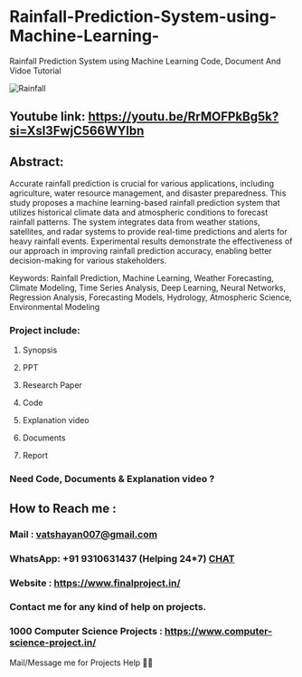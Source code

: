 # Rainfall-Prediction-System-using-Machine-Learning-
Rainfall Prediction System using Machine Learning Code, Document And Vidoe Tutorial

![Rainfall ](https://github.com/user-attachments/assets/46bf1b0c-8372-4bda-9870-6bc5aea6ecb3)

## Youtube link: https://youtu.be/RrMOFPkBg5k?si=Xsl3FwjC566WYlbn

## Abstract:
Accurate rainfall prediction is crucial for various applications, including agriculture, water resource management, and disaster preparedness. This study proposes a machine learning-based rainfall prediction system that utilizes historical climate data and atmospheric conditions to forecast rainfall patterns. The system integrates data from weather stations, satellites, and radar systems to provide real-time predictions and alerts for heavy rainfall events. Experimental results demonstrate the effectiveness of our approach in improving rainfall prediction accuracy, enabling better decision-making for various stakeholders.

Keywords: Rainfall Prediction, Machine Learning, Weather Forecasting, Climate Modeling, Time Series Analysis, Deep Learning, Neural Networks, Regression Analysis, Forecasting Models, Hydrology, Atmospheric Science, Environmental Modeling

### Project include: 

1. Synopsis

2. PPT

3. Research Paper


4. Code

5. Explanation video

6. Documents

7. Report


### Need Code, Documents & Explanation video ? 

## How to Reach me :

### Mail : vatshayan007@gmail.com 

### WhatsApp: +91 9310631437 (Helping 24*7) **[CHAT](https://wa.me/message/CHWN2AHCPMAZK1)** 

### Website : https://www.finalproject.in/

### Contact me for any kind of help on projects.
### 1000 Computer Science Projects : https://www.computer-science-project.in/


Mail/Message me for Projects Help 🙏🏻
